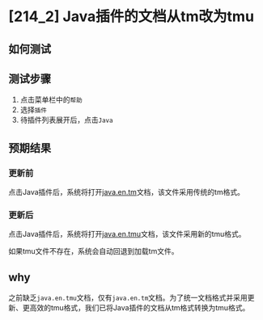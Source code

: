# [214_2] Java插件的文档从tm改为tmu

## 如何测试

## 测试步骤

1. 点击菜单栏中的`帮助`
2. 选择`插件`
3. 待插件列表展开后，点击`Java`

## 预期结果

### 更新前

点击Java插件后，系统将打开[java.en.tm](../TeXmacs/plugins/java/doc/java.en.tm)文档，该文件采用传统的tm格式。

### 更新后

点击Java插件后，系统将打开[java.en.tmu](../TeXmacs/plugins/java/doc/java.en.tmu)文档，该文件采用新的tmu格式。

如果tmu文件不存在，系统会自动回退到加载tm文件。

## why

之前缺乏`java.en.tmu`文档，仅有`java.en.tm`文档。为了统一文档格式并采用更新、更高效的tmu格式，我们已将Java插件的文档从tm格式转换为tmu格式。
